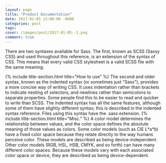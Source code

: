 ```yaml
---
layout: page
title: "Product Documentation"
date: 2017-01-05 13:00:00 -0800
categories: post
tags: 
cover: /images/post/2017-01-05--1.png
comment: true
---
```

<p class="intro">There are two syntaxes available for Sass. The first, known as SCSS (Sassy CSS) and used throughout this reference, is an extension of the syntax of CSS. This means that every valid CSS stylesheet is a valid SCSS file with the same meaning.</p>
{% include title-section.html title="How to use" %}
The second and older syntax, known as the indented syntax (or sometimes just "Sass"), provides a more concise way of writing CSS. It uses indentation rather than brackets to indicate nesting of selectors, and newlines rather than semicolons to separate properties. Some people find this to be easier to read and quicker to write than SCSS. The indented syntax has all the same features, although some of them have slightly different syntax; this is described in the indented syntax reference. Files using this syntax have the .sass extension.
{% include title-section.html title="Misc." %}
A color model determines the relationship between values, and the color space defines the absolute meaning of those values as colors. Some color models (such as CIE L*a*b) have a fixed color space because they relate directly to the way humans perceive color. These models are described as being device-independent. Other color models (RGB, HSL, HSB, CMYK, and so forth) can have many different color spaces. Because these models vary with each associated color space or device, they are described as being device-dependent.